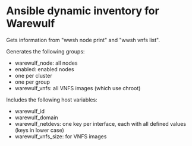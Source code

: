 # Ansible dynamic inventory for Warewulf

Gets information from "wwsh node print" and "wwsh vnfs list".

Generates the following groups:

* warewulf_node: all nodes
* enabled: enabled nodes
* one per cluster
* one per group
* warewulf_vnfs: all VNFS images (which use chroot)

Includes the following host variables:

* warewulf_id
* warewulf_domain
* warewulf_netdevs: one key per interface, each with all defined values (keys in lower case)
* warewulf_vnfs_size: for VNFS images
